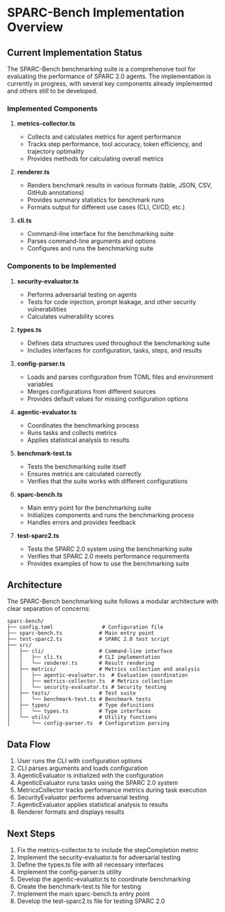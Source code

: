 # SPARC-Bench Implementation Overview

## Current Implementation Status

The SPARC-Bench benchmarking suite is a comprehensive tool for evaluating the performance of SPARC 2.0 agents. The implementation is currently in progress, with several key components already implemented and others still to be developed.

### Implemented Components

1. **metrics-collector.ts**
   - Collects and calculates metrics for agent performance
   - Tracks step performance, tool accuracy, token efficiency, and trajectory optimality
   - Provides methods for calculating overall metrics

2. **renderer.ts**
   - Renders benchmark results in various formats (table, JSON, CSV, GitHub annotations)
   - Provides summary statistics for benchmark runs
   - Formats output for different use cases (CLI, CI/CD, etc.)

3. **cli.ts**
   - Command-line interface for the benchmarking suite
   - Parses command-line arguments and options
   - Configures and runs the benchmarking suite

### Components to be Implemented

1. **security-evaluator.ts**
   - Performs adversarial testing on agents
   - Tests for code injection, prompt leakage, and other security vulnerabilities
   - Calculates vulnerability scores

2. **types.ts**
   - Defines data structures used throughout the benchmarking suite
   - Includes interfaces for configuration, tasks, steps, and results

3. **config-parser.ts**
   - Loads and parses configuration from TOML files and environment variables
   - Merges configurations from different sources
   - Provides default values for missing configuration options

4. **agentic-evaluator.ts**
   - Coordinates the benchmarking process
   - Runs tasks and collects metrics
   - Applies statistical analysis to results

5. **benchmark-test.ts**
   - Tests the benchmarking suite itself
   - Ensures metrics are calculated correctly
   - Verifies that the suite works with different configurations

6. **sparc-bench.ts**
   - Main entry point for the benchmarking suite
   - Initializes components and runs the benchmarking process
   - Handles errors and provides feedback

7. **test-sparc2.ts**
   - Tests the SPARC 2.0 system using the benchmarking suite
   - Verifies that SPARC 2.0 meets performance requirements
   - Provides examples of how to use the benchmarking suite

## Architecture

The SPARC-Bench benchmarking suite follows a modular architecture with clear separation of concerns:

```
sparc-bench/
├── config.toml                # Configuration file
├── sparc-bench.ts            # Main entry point
├── test-sparc2.ts            # SPARC 2.0 test script
├── src/
│   ├── cli/                  # Command-line interface
│   │   ├── cli.ts            # CLI implementation
│   │   └── renderer.ts       # Result rendering
│   ├── metrics/              # Metrics collection and analysis
│   │   ├── agentic-evaluator.ts  # Evaluation coordination
│   │   ├── metrics-collector.ts  # Metrics collection
│   │   └── security-evaluator.ts # Security testing
│   ├── tests/                # Test suite
│   │   └── benchmark-test.ts # Benchmark tests
│   ├── types/                # Type definitions
│   │   └── types.ts          # Type interfaces
│   └── utils/                # Utility functions
│       └── config-parser.ts  # Configuration parsing
```

## Data Flow

1. User runs the CLI with configuration options
2. CLI parses arguments and loads configuration
3. AgenticEvaluator is initialized with the configuration
4. AgenticEvaluator runs tasks using the SPARC 2.0 system
5. MetricsCollector tracks performance metrics during task execution
6. SecurityEvaluator performs adversarial testing
7. AgenticEvaluator applies statistical analysis to results
8. Renderer formats and displays results

## Next Steps

1. Fix the metrics-collector.ts to include the stepCompletion metric
2. Implement the security-evaluator.ts for adversarial testing
3. Define the types.ts file with all necessary interfaces
4. Implement the config-parser.ts utility
5. Develop the agentic-evaluator.ts to coordinate benchmarking
6. Create the benchmark-test.ts file for testing
7. Implement the main sparc-bench.ts entry point
8. Develop the test-sparc2.ts file for testing SPARC 2.0